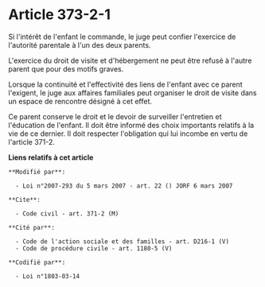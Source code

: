# Article 373-2-1

Si l'intérêt de l'enfant le commande, le juge peut confier l'exercice de l'autorité parentale à l'un des deux parents.

L'exercice du droit de visite et d'hébergement ne peut être refusé à l'autre parent que pour des motifs graves.

Lorsque la continuité et l'effectivité des liens de l'enfant avec ce parent l'exigent, le juge aux affaires familiales peut
organiser le droit de visite dans un espace de rencontre désigné à cet effet.

Ce parent conserve le droit et le devoir de surveiller l'entretien et l'éducation de l'enfant. Il doit être informé des choix
importants relatifs à la vie de ce dernier. Il doit respecter l'obligation qui lui incombe en vertu de l'article 371-2.

**Liens relatifs à cet article**

	**Modifié par**:

	  - Loi n°2007-293 du 5 mars 2007 - art. 22 () JORF 6 mars 2007

	**Cite**:

	  - Code civil - art. 371-2 (M)

	**Cité par**:

	  - Code de l'action sociale et des familles - art. D216-1 (V)
	  - Code de procédure civile - art. 1180-5 (V)

	**Codifié par**:

	  - Loi n°1803-03-14
